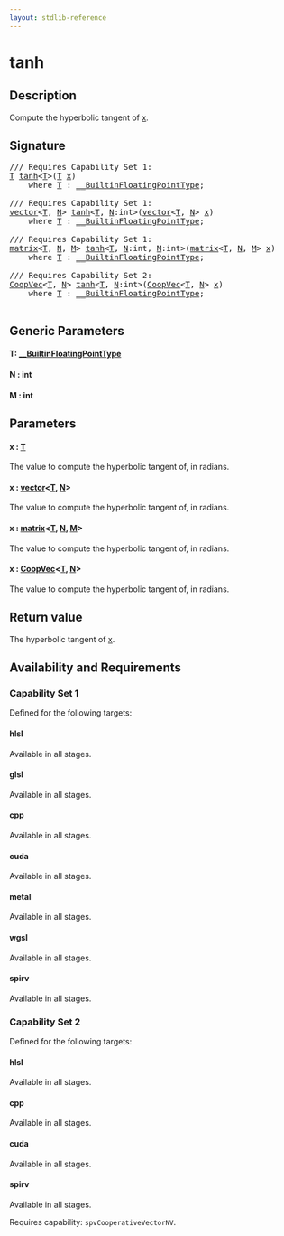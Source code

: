 ```yaml
---
layout: stdlib-reference
---
```


# tanh

## Description

Compute the hyperbolic tangent of <span class='code'><a href="tanh#decl-x" class="code_param">x</a></span>.



## Signature 

<pre>
/// Requires Capability Set 1:
<a href="tanh#typeparam-T" class="code_type">T</a> <a href="tanh">tanh</a>&lt;<a href="tanh#typeparam-T" class="code_type">T</a>&gt;(<a href="tanh#typeparam-T" class="code_type">T</a> <a href="tanh#decl-x" class="code_param">x</a>)
    <span class='code_keyword'>where</span> <a href="tanh#typeparam-T" class="code_type">T</a> : <a href="../interfaces/0_builtinfloatingpointtype-029hm/index" class="code_type">__BuiltinFloatingPointType</a>;

/// Requires Capability Set 1:
<a href="../types/vector/index" class="code_type">vector</a>&lt;<a href="tanh#typeparam-T" class="code_type">T</a>, <a href="tanh#decl-N" class="code_var">N</a>&gt; <a href="tanh">tanh</a>&lt;<a href="tanh#typeparam-T" class="code_type">T</a>, <a href="tanh#decl-N" class="code_var">N</a>:<span class="code_keyword">int</span>&gt;(<a href="../types/vector/index" class="code_type">vector</a>&lt;<a href="tanh#typeparam-T" class="code_type">T</a>, <a href="tanh#decl-N" class="code_var">N</a>&gt; <a href="tanh#decl-x" class="code_param">x</a>)
    <span class='code_keyword'>where</span> <a href="tanh#typeparam-T" class="code_type">T</a> : <a href="../interfaces/0_builtinfloatingpointtype-029hm/index" class="code_type">__BuiltinFloatingPointType</a>;

/// Requires Capability Set 1:
<a href="../types/matrix/index" class="code_type">matrix</a>&lt;<a href="tanh#typeparam-T" class="code_type">T</a>, <a href="tanh#decl-N" class="code_var">N</a>, <a href="tanh#decl-M" class="code_var">M</a>&gt; <a href="tanh">tanh</a>&lt;<a href="tanh#typeparam-T" class="code_type">T</a>, <a href="tanh#decl-N" class="code_var">N</a>:<span class="code_keyword">int</span>, <a href="tanh#decl-M" class="code_var">M</a>:<span class="code_keyword">int</span>&gt;(<a href="../types/matrix/index" class="code_type">matrix</a>&lt;<a href="tanh#typeparam-T" class="code_type">T</a>, <a href="tanh#decl-N" class="code_var">N</a>, <a href="tanh#decl-M" class="code_var">M</a>&gt; <a href="tanh#decl-x" class="code_param">x</a>)
    <span class='code_keyword'>where</span> <a href="tanh#typeparam-T" class="code_type">T</a> : <a href="../interfaces/0_builtinfloatingpointtype-029hm/index" class="code_type">__BuiltinFloatingPointType</a>;

/// Requires Capability Set 2:
<a href="../types/coopvec-04/index" class="code_type">CoopVec</a>&lt;<a href="tanh#typeparam-T" class="code_type">T</a>, <a href="tanh#decl-N" class="code_var">N</a>&gt; <a href="tanh">tanh</a>&lt;<a href="tanh#typeparam-T" class="code_type">T</a>, <a href="tanh#decl-N" class="code_var">N</a>:<span class="code_keyword">int</span>&gt;(<a href="../types/coopvec-04/index" class="code_type">CoopVec</a>&lt;<a href="tanh#typeparam-T" class="code_type">T</a>, <a href="tanh#decl-N" class="code_var">N</a>&gt; <a href="tanh#decl-x" class="code_param">x</a>)
    <span class='code_keyword'>where</span> <a href="tanh#typeparam-T" class="code_type">T</a> : <a href="../interfaces/0_builtinfloatingpointtype-029hm/index" class="code_type">__BuiltinFloatingPointType</a>;

</pre>

## Generic Parameters

####  <a id="typeparam-T"></a>T: [\_\_BuiltinFloatingPointType](../interfaces/0_builtinfloatingpointtype-029hm/index)
####  <a id="decl-N"></a>N  : int
####  <a id="decl-M"></a>M  : int

## Parameters

####  <a id="decl-x"></a>x  : [T](tanh#typeparam-T)
The value to compute the hyperbolic tangent of, in radians.

####  <a id="decl-x"></a>x  : [vector](../types/vector/index)\<[T](../types/vector/index#typeparam-T), [N](../types/vector/index#decl-N)\>
The value to compute the hyperbolic tangent of, in radians.

####  <a id="decl-x"></a>x  : [matrix](../types/matrix/index)\<[T](), [N](../types/matrix/index#decl-N), [M](../types/matrix/index#decl-M)\>
The value to compute the hyperbolic tangent of, in radians.

####  <a id="decl-x"></a>x  : [CoopVec](../types/coopvec-04/index)\<[T](../types/coopvec-04/index#typeparam-T), [N](../types/coopvec-04/index#decl-N)\>
The value to compute the hyperbolic tangent of, in radians.


## Return value
The hyperbolic tangent of <span class='code'><a href="tanh#decl-x" class="code_param">x</a></span>.


## Availability and Requirements

### Capability Set 1

Defined for the following targets:

#### hlsl
Available in all stages.

#### glsl
Available in all stages.

#### cpp
Available in all stages.

#### cuda
Available in all stages.

#### metal
Available in all stages.

#### wgsl
Available in all stages.

#### spirv
Available in all stages.


### Capability Set 2

Defined for the following targets:

#### hlsl
Available in all stages.

#### cpp
Available in all stages.

#### cuda
Available in all stages.

#### spirv
Available in all stages.

Requires capability: `spvCooperativeVectorNV`.


